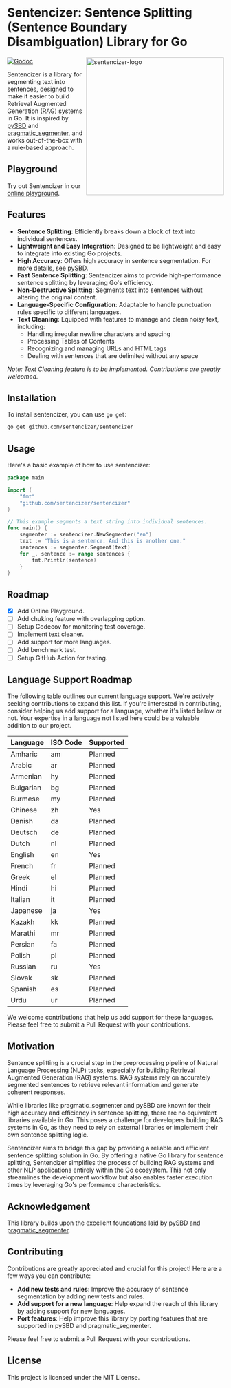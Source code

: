 # **Sentencizer: Sentence Splitting (Sentence Boundary Disambiguation) Library for Go**

<img align="right" width="320" src="/artifacts/sbd-gopher.png" alt="sentencizer-logo" title="dsbd-logo" />

[![Godoc](http://img.shields.io/badge/go-documentation-blue.svg?style=flat-square)](https://godoc.org/github.com/sentencizer/sentencizer)

Sentencizer is a library for segmenting text into sentences, designed to make it easier to build Retrieval Augmented Generation (RAG) systems in Go. It is inspired by [pySBD](https://github.com/nipunsadvilkar/pySBD) and [pragmatic_segmenter](https://github.com/diasks2/pragmatic_segmenter), and works out-of-the-box with a rule-based approach.

## Playground

Try out Sentencizer in our [online playground](https://sentencizer.pages.dev/).

## Features

- **Sentence Splitting**: Efficiently breaks down a block of text into individual sentences.
- **Lightweight and Easy Integration**: Designed to be lightweight and easy to integrate into existing Go projects.
- **High Accuracy**: Offers high accuracy in sentence segmentation. For more details, see [pySBD](https://github.com/nipunsadvilkar/pySBD).
- **Fast Sentence Splitting**: Sentencizer aims to provide high-performance sentence splitting by leveraging Go's efficiency.
- **Non-Destructive Splitting**: Segments text into sentences without altering the original content.
- **Language-Specific Configuration**: Adaptable to handle punctuation rules specific to different languages.
- **Text Cleaning**: Equipped with features to manage and clean noisy text, including:
  - Handling irregular newline characters and spacing
  - Processing Tables of Contents
  - Recognizing and managing URLs and HTML tags
  - Dealing with sentences that are delimited without any space

_Note: Text Cleaning feature is to be implemented. Contributions are greatly welcomed._

## Installation

To install sentencizer, you can use `go get`:

```sh
go get github.com/sentencizer/sentencizer
```

## Usage

Here's a basic example of how to use sentencizer:

```go
package main

import (
    "fmt"
    "github.com/sentencizer/sentencizer"
)

// This example segments a text string into individual sentences.
func main() {
    segmenter := sentencizer.NewSegmenter("en")
    text := "This is a sentence. And this is another one."
    sentences := segmenter.Segment(text)
    for _, sentence := range sentences {
        fmt.Println(sentence)
    }
}
```

## Roadmap

- [x] Add Online Playground.
- [ ] Add chuking feature with overlapping option.
- [ ] Setup Codecov for monitoring test coverage.
- [ ] Implement text cleaner.
- [ ] Add support for more languages.
- [ ] Add benchmark test.
- [ ] Setup GitHub Action for testing.

## Language Support Roadmap

The following table outlines our current language support. We're actively seeking contributions to expand this list. If you're interested in contributing, consider helping us add support for a language, whether it's listed below or not. Your expertise in a language not listed here could be a valuable addition to our project.

| Language  | ISO Code | Supported |
| --------- | -------- | --------- |
| Amharic   | am       | Planned   |
| Arabic    | ar       | Planned   |
| Armenian  | hy       | Planned   |
| Bulgarian | bg       | Planned   |
| Burmese   | my       | Planned   |
| Chinese   | zh       | Yes       |
| Danish    | da       | Planned   |
| Deutsch   | de       | Planned   |
| Dutch     | nl       | Planned   |
| English   | en       | Yes       |
| French    | fr       | Planned   |
| Greek     | el       | Planned   |
| Hindi     | hi       | Planned   |
| Italian   | it       | Planned   |
| Japanese  | ja       | Yes       |
| Kazakh    | kk       | Planned   |
| Marathi   | mr       | Planned   |
| Persian   | fa       | Planned   |
| Polish    | pl       | Planned   |
| Russian   | ru       | Yes       |
| Slovak    | sk       | Planned   |
| Spanish   | es       | Planned   |
| Urdu      | ur       | Planned   |

We welcome contributions that help us add support for these languages. Please feel free to submit a Pull Request with your contributions.

## Motivation

Sentence splitting is a crucial step in the preprocessing pipeline of Natural Language Processing (NLP) tasks, especially for building Retrieval Augmented Generation (RAG) systems. RAG systems rely on accurately segmented sentences to retrieve relevant information and generate coherent responses.

While libraries like pragmatic_segmenter and pySBD are known for their high accuracy and efficiency in sentence splitting, there are no equivalent libraries available in Go. This poses a challenge for developers building RAG systems in Go, as they need to rely on external libraries or implement their own sentence splitting logic.

Sentencizer aims to bridge this gap by providing a reliable and efficient sentence splitting solution in Go. By offering a native Go library for sentence splitting, Sentencizer simplifies the process of building RAG systems and other NLP applications entirely within the Go ecosystem. This not only streamlines the development workflow but also enables faster execution times by leveraging Go's performance characteristics.

## Acknowledgement

This library builds upon the excellent foundations laid by [pySBD](https://github.com/nipunsadvilkar/pySBD) and [pragmatic_segmenter](https://github.com/diasks2/pragmatic_segmenter).

## Contributing

Contributions are greatly appreciated and crucial for this project! Here are a few ways you can contribute:

- **Add new tests and rules**: Improve the accuracy of sentence segmentation by adding new tests and rules.
- **Add support for a new language**: Help expand the reach of this library by adding support for new languages.
- **Port features**: Help improve this library by porting features that are supported in pySBD and pragmatic_segmenter.

Please feel free to submit a Pull Request with your contributions.

## License

This project is licensed under the MIT License.
